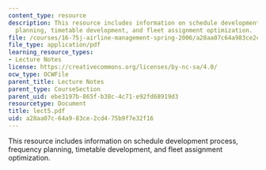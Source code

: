 ```yaml
---
content_type: resource
description: This resource includes information on schedule development process, frequency
  planning, timetable development, and fleet assignment optimization.
file: /courses/16-75j-airline-management-spring-2006/a28aa07c64a983ce2cd475b9f7e32f16_lect5.pdf
file_type: application/pdf
learning_resource_types:
- Lecture Notes
license: https://creativecommons.org/licenses/by-nc-sa/4.0/
ocw_type: OCWFile
parent_title: Lecture Notes
parent_type: CourseSection
parent_uid: ebe3197b-865f-b38c-4c71-e92fd68919d3
resourcetype: Document
title: lect5.pdf
uid: a28aa07c-64a9-83ce-2cd4-75b9f7e32f16
---
```

This resource includes information on schedule development process, frequency planning, timetable development, and fleet assignment optimization.